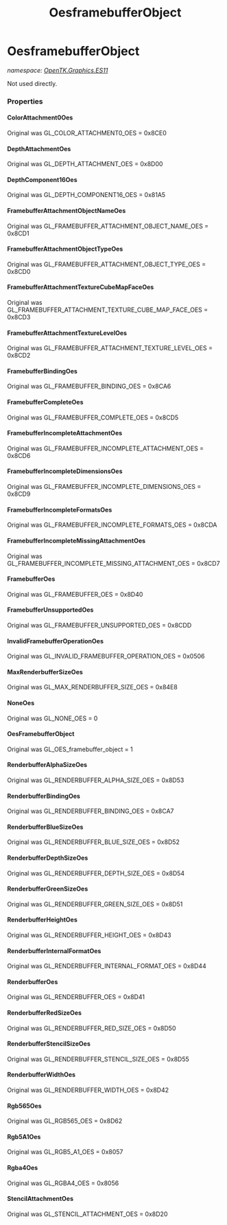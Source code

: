 ﻿---
title: OesframebufferObject
---

# OesframebufferObject
_namespace: [OpenTK.Graphics.ES11](N-OpenTK.Graphics.ES11.html)_

Not used directly.



### Properties

#### ColorAttachment0Oes
Original was GL_COLOR_ATTACHMENT0_OES = 0x8CE0
#### DepthAttachmentOes
Original was GL_DEPTH_ATTACHMENT_OES = 0x8D00
#### DepthComponent16Oes
Original was GL_DEPTH_COMPONENT16_OES = 0x81A5
#### FramebufferAttachmentObjectNameOes
Original was GL_FRAMEBUFFER_ATTACHMENT_OBJECT_NAME_OES = 0x8CD1
#### FramebufferAttachmentObjectTypeOes
Original was GL_FRAMEBUFFER_ATTACHMENT_OBJECT_TYPE_OES = 0x8CD0
#### FramebufferAttachmentTextureCubeMapFaceOes
Original was GL_FRAMEBUFFER_ATTACHMENT_TEXTURE_CUBE_MAP_FACE_OES = 0x8CD3
#### FramebufferAttachmentTextureLevelOes
Original was GL_FRAMEBUFFER_ATTACHMENT_TEXTURE_LEVEL_OES = 0x8CD2
#### FramebufferBindingOes
Original was GL_FRAMEBUFFER_BINDING_OES = 0x8CA6
#### FramebufferCompleteOes
Original was GL_FRAMEBUFFER_COMPLETE_OES = 0x8CD5
#### FramebufferIncompleteAttachmentOes
Original was GL_FRAMEBUFFER_INCOMPLETE_ATTACHMENT_OES = 0x8CD6
#### FramebufferIncompleteDimensionsOes
Original was GL_FRAMEBUFFER_INCOMPLETE_DIMENSIONS_OES = 0x8CD9
#### FramebufferIncompleteFormatsOes
Original was GL_FRAMEBUFFER_INCOMPLETE_FORMATS_OES = 0x8CDA
#### FramebufferIncompleteMissingAttachmentOes
Original was GL_FRAMEBUFFER_INCOMPLETE_MISSING_ATTACHMENT_OES = 0x8CD7
#### FramebufferOes
Original was GL_FRAMEBUFFER_OES = 0x8D40
#### FramebufferUnsupportedOes
Original was GL_FRAMEBUFFER_UNSUPPORTED_OES = 0x8CDD
#### InvalidFramebufferOperationOes
Original was GL_INVALID_FRAMEBUFFER_OPERATION_OES = 0x0506
#### MaxRenderbufferSizeOes
Original was GL_MAX_RENDERBUFFER_SIZE_OES = 0x84E8
#### NoneOes
Original was GL_NONE_OES = 0
#### OesFramebufferObject
Original was GL_OES_framebuffer_object = 1
#### RenderbufferAlphaSizeOes
Original was GL_RENDERBUFFER_ALPHA_SIZE_OES = 0x8D53
#### RenderbufferBindingOes
Original was GL_RENDERBUFFER_BINDING_OES = 0x8CA7
#### RenderbufferBlueSizeOes
Original was GL_RENDERBUFFER_BLUE_SIZE_OES = 0x8D52
#### RenderbufferDepthSizeOes
Original was GL_RENDERBUFFER_DEPTH_SIZE_OES = 0x8D54
#### RenderbufferGreenSizeOes
Original was GL_RENDERBUFFER_GREEN_SIZE_OES = 0x8D51
#### RenderbufferHeightOes
Original was GL_RENDERBUFFER_HEIGHT_OES = 0x8D43
#### RenderbufferInternalFormatOes
Original was GL_RENDERBUFFER_INTERNAL_FORMAT_OES = 0x8D44
#### RenderbufferOes
Original was GL_RENDERBUFFER_OES = 0x8D41
#### RenderbufferRedSizeOes
Original was GL_RENDERBUFFER_RED_SIZE_OES = 0x8D50
#### RenderbufferStencilSizeOes
Original was GL_RENDERBUFFER_STENCIL_SIZE_OES = 0x8D55
#### RenderbufferWidthOes
Original was GL_RENDERBUFFER_WIDTH_OES = 0x8D42
#### Rgb565Oes
Original was GL_RGB565_OES = 0x8D62
#### Rgb5A1Oes
Original was GL_RGB5_A1_OES = 0x8057
#### Rgba4Oes
Original was GL_RGBA4_OES = 0x8056
#### StencilAttachmentOes
Original was GL_STENCIL_ATTACHMENT_OES = 0x8D20

